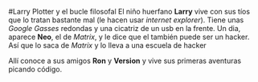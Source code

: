 #Larry Plotter y el bucle filosofal
El niño huerfano **Larry** vive con sus tíos que lo tratan bastante mal
(le hacen usar *internet explorer*).
Tiene unas *Google Gasses* redondas y una cicatriz de un usb en la frente. 
Un dia, aparece **Neo**, el de *Matrix*, y le dice que el también puede ser un hacker.
Así que lo saca de *Matrix* y lo lleva a una escuela de hacker 

Allí conoce a sus amigos **Ron** y **Version** y vive sus primeras aventuras picando código.
